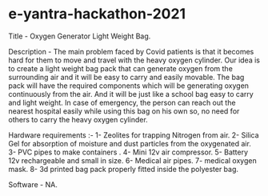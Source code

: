 # e-yantra-hackathon-2021
Title - Oxygen Generator Light Weight Bag.

Description - The main problem faced by Covid patients is that it becomes hard for them to move and travel with the heavy oxygen cylinder. Our idea is to create a light weight bag pack that can generate oxygen from the surrounding air and it will be easy to carry and easily movable.
The bag pack will have the required components which will be generating oxygen continuously from the air. And it will be just like a school bag easy to carry and light weight. In case of emergency, the person can reach out the nearest hospital easily while using this bag on his own so, no need for others to carry the heavy oxygen cylinder.



Hardware requirements :-
1- Zeolites for trapping Nitrogen from air.
2- Silica Gel for absorption of moisture and dust particles from the oxygenated air.
3- PVC pipes to make containers .
4- Mini 12v air compressor.
5- Battery 12v rechargeable and small in size.
6- Medical air pipes.
7- medical oxygen mask.
8- 3d printed bag pack properly fitted inside the polyester bag.

Software - NA.




